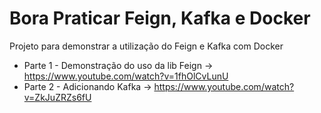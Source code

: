 # Bora Praticar Feign, Kafka e Docker
Projeto para demonstrar a utilização do Feign e Kafka com Docker   

* Parte 1 - Demonstração do uso da lib Feign -> https://www.youtube.com/watch?v=1fhOlCvLunU
* Parte 2 - Adicionando Kafka                -> https://www.youtube.com/watch?v=ZkJuZRZs6fU


